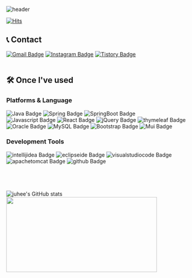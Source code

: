 ![header](https://capsule-render.vercel.app/api?type=Waving&color=auto&height=200&section=header&text=Welcome%20to&fontSize=40&fontAlign=45&fontAlignY=35&desc=juhee's%20Github!👩🏻‍💻&descSize=25&descAlign=60&descAlignY=50)

[![Hits](https://hits.seeyoufarm.com/api/count/incr/badge.svg?url=https%3A%2F%2Fgithub.com%2Fljhee92%2Fhit-counter&count_bg=%2379C83D&title_bg=%23555555&icon=&icon_color=%23E7E7E7&title=hits&edge_flat=false)](https://hits.seeyoufarm.com)
<br>

## 📞 Contact 
[![Gmail Badge](https://img.shields.io/badge/Gmail-d14836?style=flat&logo=Gmail&logoColor=white&link=mailto:ljhee92.sist@gmail.com)](mailto:ljhee92.sist@gmail.com)
[![Instagram Badge](https://img.shields.io/badge/Instagram-E4405F?style=flat&logo=instagram&logoColor=white&link=https://www.instagram.com/juhee_leeee/)](https://www.instagram.com/juhee_leeee/)
[![Tistory Badge](https://img.shields.io/badge/Tistory-000000?style=flat&logo=Tistory&logoColor=white&link=https://ju-heee.tistory.com)](https://ju-heee.tistory.com)
<br />
<br />
    
## 🛠 Once I've used
### Platforms & Language
![Java Badge](https://img.shields.io/badge/Java-007396?style=flat&logo=Java&logoColor=white)
![Spring Badge](https://img.shields.io/badge/Spring-6DB33F?style=flat&logo=Spring&logoColor=white)
![SpringBoot Badge](https://img.shields.io/badge/SpringBoot-6DB33F?style=flat&logo=SpringBoot&logoColor=white)
<br />
![Javascript Badge](https://img.shields.io/badge/JavaScript-f7df1e?style=flat&logo=javascript&logoColor=white)
![React Badge](https://img.shields.io/badge/React-61DAFB?style=flat&logo=react&logoColor=white)
![jQuery Badge](https://img.shields.io/badge/jQuery-0769AD?style=flat&logo=jQuery&logoColor=white)
![thymeleaf Badge](https://img.shields.io/badge/thymeleaf-005F0F?style=flat&logo=thymeleaf&logoColor=white)
<br />
![Oracle Badge](https://img.shields.io/badge/OracleSQL-F80000?style=flat&logo=Oracle&logoColor=white)
![MySQL Badge](https://img.shields.io/badge/MySQL-4479A1?style=flat&logo=MySQL&logoColor=white)
![Bootstrap Badge](https://img.shields.io/badge/Bootstrap-7952B3?style=flat&logo=Bootstrap&logoColor=white)
![Mui Badge](https://img.shields.io/badge/MUI-007FFF?style=flat&logo=Mui&logoColor=white)

### Development Tools
![intellijidea Badge](https://img.shields.io/badge/IntelliJ-000000?style=flat&logo=intellijidea&logoColor=white)
![eclipseide Badge](https://img.shields.io/badge/Eclipse-2C2255?style=flat&logo=eclipseide&logoColor=white)
![visualstudiocode Badge](https://img.shields.io/badge/VisualStudioCode-007ACC?style=flat&logo=visualstudiocode&logoColor=white)
<br />
![apachetomcat Badge](https://img.shields.io/badge/ApacheTomcat-F8DC75?style=flat&logo=apachetomcat&logoColor=white)
![github Badge](https://img.shields.io/badge/GitHub-181717?style=flat&logo=github&logoColor=white)

#
<br />

![juhee's GitHub stats](https://github-readme-stats.vercel.app/api?username=ljhee92&show_icons=true&theme=dracula&number_format=long)
&nbsp;
<a href="https://www.gitanimals.org/en_US?utm_medium=image&utm_source=ljhee92&utm_content=farm">
    <img
      src="https://render.gitanimals.org/farms/ljhee92"
      width="400"
      height="200"
    />
</a>
